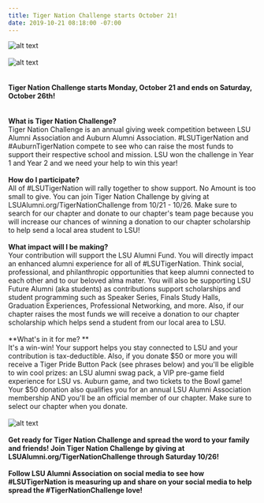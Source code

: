 ```yaml
---
title: Tiger Nation Challenge starts October 21!
date: 2019-10-21 08:18:00 -07:00
---
```


![alt text](https://lsu-phoenix-alumni.github.io/assets/img/PhxAlumni.png)  
<br>
![alt text](https://lsu-phoenix-alumni.github.io/assets/img/TigerNationChallenge2019.png)  
<br>
<br>
**Tiger Nation Challenge starts Monday, October 21 and ends on Saturday, October 26th!**  
<br>
<br>
**What is Tiger Nation Challenge?**  
Tiger Nation Challenge is an annual giving week competition between LSU Alumni Association and Auburn Alumni Association. #LSUTigerNation and #AuburnTigerNation compete to see who can raise the most funds to support their respective school and mission. LSU won the challenge in Year 1 and Year 2 and we need your help to win this year!  
<br>
**How do I participate?**    
All of #LSUTigerNation will rally together to show support. No Amount is too small to give. You can join Tiger Nation Challenge by giving at LSUAlumni.org/TigerNationChallenge from 10/21 - 10/26. Make sure to search for our chapter and donate to our chapter's team page because you will increase our chances of winning a donation to our chapter scholarship to help send a local area student to LSU!  
<br>
**What impact will I be making?**  
Your contribution will support the LSU Alumni Fund. You will directly impact an enhanced alumni experience for all of #LSUTigerNation. Think social, professional, and philanthropic opportunities that keep alumni connected to each other and to our beloved alma mater. You will also be supporting LSU Future Alumni (aka students) as contributions support scholarships and student programming such as Speaker Series, Finals Study Halls, Graduation Experiences, Professional Networking, and more. Also, if our chapter raises the most funds we will receive a donation to our chapter scholarship which helps send a student from our local area to LSU.  
<br>
**What's in it for me? **  
It's a win-win! Your support helps you stay connected to LSU and your contribution is tax-deductible. Also, if you donate $50 or more you will receive a Tiger Pride Button Pack (see phrases below) and you'll be eligible to win cool prizes: an LSU alumni swag pack, a VIP pre-game field experience for LSU vs. Auburn game, and two tickets to the Bowl game! Your $50 donation also qualifies you for an annual LSU Alumni Association membership AND you'll be an official member of our chapter. Make sure to select our chapter when you donate.  
<br>
![alt text](https://lsu-phoenix-alumni.github.io/assets/img/TNCButtons.png)  
<br>
**Get ready for Tiger Nation Challenge and spread the word to your family and friends!
Join Tiger Nation Challenge by giving at LSUAlumni.org/TigerNationChallenge through Saturday 10/26!**  
<br>
**Follow LSU Alumni Association on social media to see how #LSUTigerNation is measuring up and share on your social media to help spread the #TigerNationChallenge love!**